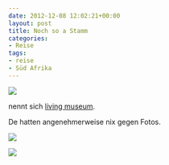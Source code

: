 ```yaml
---
date: 2012-12-08 12:02:21+00:00
layout: post
title: Noch so a Stamm
categories:
- Reise
tags:
- reise
- Süd Afrika
---
```


[![](http://clemi.ag3r.at/wp-content/uploads/2012/12/wpid-Photo-08.12.2012-0712.jpg)](http://http://clemi.ag3r.at/wp-content/uploads/2012/12/wpid-Photo-08.12.2012-0712.jpg)





nennt sich [living museum](http://www.lcfn.info/en/damara/damara-home).

<!-- more -->

De hatten angenehmerweise nix gegen Fotos.



[![](http://clemi.ag3r.at/wp-content/uploads/2012/12/wpid-Photo-08.12.2012-0713.jpg)](http://clemi.ag3r.at/wp-content/uploads/2012/12/wpid-Photo-08.12.2012-0713.jpg)

[![](file://localhost/private/var/mobile/Applications/6585853B-D407-4FDA-AD15-E25AC647B8E1/tmp/offline_image_E3F6D92E-3D87-42F0-8694-D163F7003643.jpg)](assets-library://asset/asset.NEF?id=E3F6D92E-3D87-42F0-8694-D163F7003643&ext=NEF)




